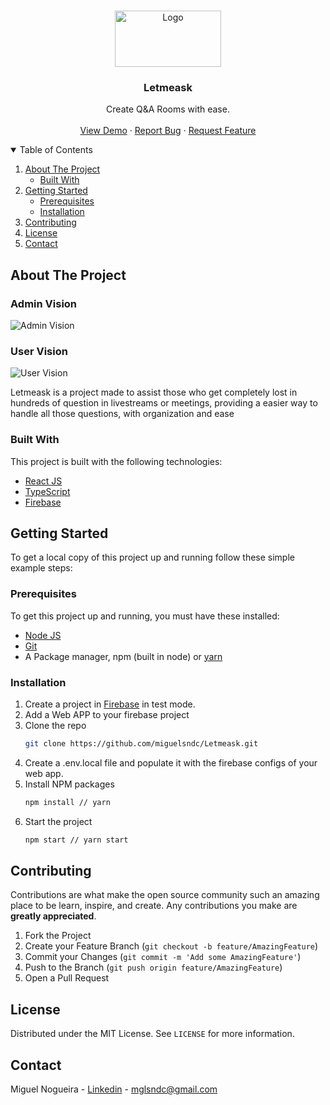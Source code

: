 

<!--
*** Thanks for checking out the Best-README-Template. If you have a suggestion
*** that would make this better, please fork the repo and create a pull request
*** or simply open an issue with the tag "enhancement".
*** Thanks again! Now go create something AMAZING! :D
-->



<!-- PROJECT SHIELDS -->
<!--
*** I'm using markdown "reference style" links for readability.
*** Reference links are enclosed in brackets [ ] instead of parentheses ( ).
*** See the bottom of this document for the declaration of the reference variables
*** for contributors-url, forks-url, etc. This is an optional, concise syntax you may use.
*** https://www.markdownguide.org/basic-syntax/#reference-style-links
-->

<!-- PROJECT LOGO -->
<br />
<p align="center">
  <a href="https://github.com/miguelsndc/Letmeask">
    <img src="https://res.cloudinary.com/db9t2jrhe/image/upload/v1624662251/letmeask-logo_jpqsy5.png" alt="Logo" width="170" height="90">
  </a>

  <h3 align="center">Letmeask</h3>

  <p align="center">
   Create Q&A Rooms with ease.
    <br />
    <br />
    <a href="https://github.com/miguelsndc/Letmeask">View Demo</a>
    ·
    <a href="https://github.com/miguelsndc/Letmeask/issues">Report Bug</a>
    ·
    <a href="https://github.com/miguelsndc/Letmeask/issues">Request Feature</a>
  </p>
</p>



<!-- TABLE OF CONTENTS -->
<details open="open">
  <summary>Table of Contents</summary>
  <ol>
    <li>
      <a href="#about-the-project">About The Project</a>
      <ul>
        <li><a href="#built-with">Built With</a></li>
      </ul>
    </li>
    <li>
      <a href="#getting-started">Getting Started</a>
      <ul>
        <li><a href="#prerequisites">Prerequisites</a></li>
        <li><a href="#installation">Installation</a></li>
      </ul>
    </li>
    <li><a href="#contributing">Contributing</a></li>
    <li><a href="#license">License</a></li>
    <li><a href="#contact">Contact</a></li>
  </ol>
</details>



<!-- ABOUT THE PROJECT -->
## About The Project

<p align="center">
  <h3>Admin Vision</h3>
  <img src="https://res.cloudinary.com/db9t2jrhe/image/upload/v1624662468/image_2admin-vision_cvjlfl.png" alt="Admin Vision"/>
  
  <h3>User Vision</h3>
  <img src="https://res.cloudinary.com/db9t2jrhe/image/upload/v1624662460/image_1user-vision_pdtuv2.png" alt="User Vision"/>
  
  Letmeask is a project made to assist those who get completely lost in hundreds of question in livestreams or meetings,
  providing a easier way to handle all those questions, with organization and ease

</p>

### Built With

This project is built with the following technologies:
* [React JS](https://reactjs.org/)
* [TypeScript](https://www.typescriptlang.org/)
* [Firebase](https://firebase.google.com/?hl=pt-br)

<!-- GETTING STARTED -->
## Getting Started

To get a local copy of this project up and running follow these simple example steps:

### Prerequisites

To get this project up and running, you must have these installed:

* [Node JS](https://nodejs.org/en/)
* [Git](https://git-scm.com/)
* A Package manager, npm (built in node) or [yarn](https://yarnpkg.com/)

### Installation

1. Create a project in [Firebase](https://firebase.google.com/?hl=pt-br) in test mode.
2. Add a Web APP to your firebase project
4. Clone the repo
   ```sh
   git clone https://github.com/miguelsndc/Letmeask.git
   ```
5. Create a .env.local file and populate it with the firebase configs of your web app.
6. Install NPM packages
   ```sh
   npm install // yarn 
   ```
7. Start the project
   ```sh
   npm start // yarn start
   ```

<!-- CONTRIBUTING -->
## Contributing

Contributions are what make the open source community such an amazing place to be learn, inspire, and create. Any contributions you make are **greatly appreciated**.

1. Fork the Project
2. Create your Feature Branch (`git checkout -b feature/AmazingFeature`)
3. Commit your Changes (`git commit -m 'Add some AmazingFeature'`)
4. Push to the Branch (`git push origin feature/AmazingFeature`)
5. Open a Pull Request


<!-- LICENSE -->
## License

Distributed under the MIT License. See `LICENSE` for more information.


<!-- CONTACT -->
## Contact

Miguel Nogueira - [Linkedin](https://www.linkedin.com/in/miguel-nogueira-a5a28a1b5/) - mglsndc@gmail.com


